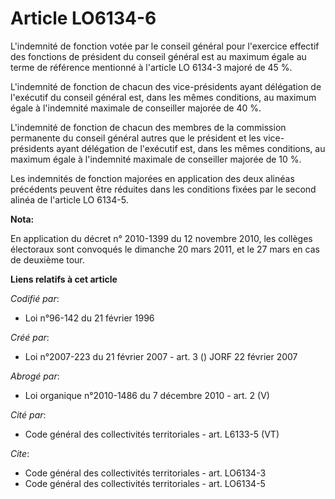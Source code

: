 # Article LO6134-6

L'indemnité de fonction votée par le conseil général pour l'exercice effectif des fonctions de président du conseil général
est au maximum égale au terme de référence mentionné à l'article LO 6134-3 majoré de 45 %. 

L'indemnité de fonction de chacun des vice-présidents ayant délégation de l'exécutif du conseil général est, dans les mêmes
conditions, au maximum égale à l'indemnité maximale de conseiller majorée de 40 %. 

L'indemnité de fonction de chacun des membres de la commission permanente du conseil général autres que le président et les
vice-présidents ayant délégation de l'exécutif est, dans les mêmes conditions, au maximum égale à l'indemnité maximale de
conseiller majorée de 10 %. 

Les indemnités de fonction majorées en application des deux alinéas précédents peuvent être réduites dans les conditions
fixées par le second alinéa de l'article LO 6134-5.

**Nota:**

En application du décret n° 2010-1399 du 12 novembre 2010, les collèges électoraux sont convoqués le dimanche 20 mars 2011,
et le 27 mars en cas de deuxième tour.

**Liens relatifs à cet article**

_Codifié par_:

  - Loi n°96-142 du 21 février 1996

_Créé par_:

  - Loi n°2007-223 du 21 février 2007 - art. 3 () JORF 22 février 2007

_Abrogé par_:

  - Loi organique n°2010-1486 du 7 décembre 2010 - art. 2 (V)

_Cité par_:

  - Code général des collectivités territoriales - art. L6133-5 (VT)

_Cite_:

  - Code général des collectivités territoriales - art. LO6134-3
  - Code général des collectivités territoriales - art. LO6134-5
